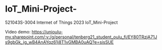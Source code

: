 # IoT_Mini-Project-
521043S-3004 Internet of Things 2023 IoT_Mini-Project 

Video demo: https://unioulu-my.sharepoint.com/:v:/g/personal/tenberg21_student_oulu_fi/EY80TRzjA71Js9gbGk_jg_wB4AnAYqz61j8T1vGMBA0uAQ?e=sisSUE
